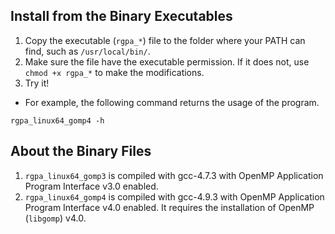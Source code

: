 ## Install from the Binary Executables

1. Copy the executable (`rgpa_*`) file to the folder where your PATH can find, such as `/usr/local/bin/`.
2.  Make sure the file have the executable permission.  If it does not, use `chmod +x rgpa_*` to make the modifications.
3. Try it!
* For example, the following command returns the usage of the program. 

```
rgpa_linux64_gomp4 -h 
```
 
## About the Binary Files
1. `rgpa_linux64_gomp3` is compiled with gcc-4.7.3 with OpenMP Application Program Interface v3.0 enabled.
2.  `rgpa_linux64_gomp4` is compiled with gcc-4.9.3 with OpenMP Application Program Interface v4.0 enabled. It requires the installation of OpenMP (`libgomp`) v4.0.


